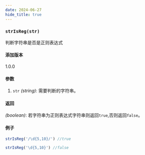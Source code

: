 ```yaml
---
date: 2024-06-27
hide_title: true
---
```

<h3>
  <code>strIsReg(str)</code>
</h3>


判断字符串是否是正则表达式

#### 添加版本

1.0.0

#### 参数

1. `str` *(string)*: 需要判断的字符串。

#### 返回

*(boolean)*: 若字符串为正则表达式字符串则返回`true`,否则返回`false`。

#### 例子

```javascript
strIsReg('/\d{5,10}/') //true

strIsReg('\d{5,10}') //false
```
